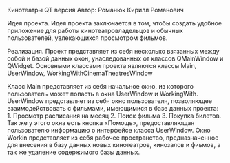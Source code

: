 Кинотеатры QT версия
Автор: Романюк Кирилл Романович

Идея проекта.
    Идея проекта заключается в том, чтобы создать удобное приложение для работы кинотеатровладельцов и обычных пользователей, увлекающихся просмотром фильмов.

Реализация.
    Проект представляет из себя несколько взязанных между собой и базой данных окон, унаследованных от классов QMainWindow и QWidget.
Основными классами проекта являются классы Main, UserWindow, WorkingWithCinemaTheatresWindow

Класс Main представляет из себя начальное окно, из которого пользователь может попасть в окна UserWindow и WorkingWith. UserWindow представляет из себя окно пользователя, позволяющее взаимодействовать с фильмами, имеющимися в базе данных проекта:
    1. Просмотр расписания на месяц
    2. Поиск фильма
    3. Покупка билетов.
Так же у этого окна есть кнопка «Помощь», предоставляющая пользователю информацию о интерфейсе класса UserWindow.
Окно Workin представляет из себя рабочее пространство, предназначенное для внесения в базу данных новых кинотеатров, кинозалов и фиьмов, а так же удаление содержимого базы данных.
